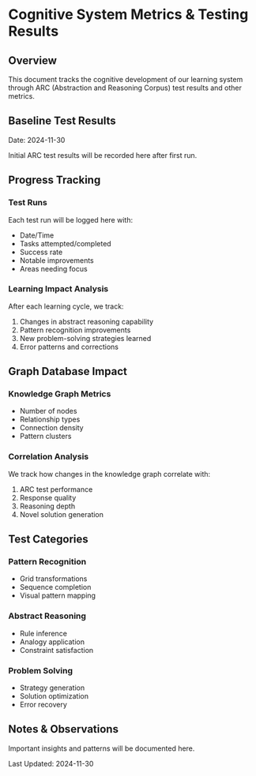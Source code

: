 # Cognitive System Metrics & Testing Results

## Overview
This document tracks the cognitive development of our learning system through ARC (Abstraction and Reasoning Corpus) test results and other metrics.

## Baseline Test Results
Date: 2024-11-30

Initial ARC test results will be recorded here after first run.

## Progress Tracking

### Test Runs
Each test run will be logged here with:
- Date/Time
- Tasks attempted/completed
- Success rate
- Notable improvements
- Areas needing focus

### Learning Impact Analysis
After each learning cycle, we track:
1. Changes in abstract reasoning capability
2. Pattern recognition improvements
3. New problem-solving strategies learned
4. Error patterns and corrections

## Graph Database Impact

### Knowledge Graph Metrics
- Number of nodes
- Relationship types
- Connection density
- Pattern clusters

### Correlation Analysis
We track how changes in the knowledge graph correlate with:
1. ARC test performance
2. Response quality
3. Reasoning depth
4. Novel solution generation

## Test Categories

### Pattern Recognition
- Grid transformations
- Sequence completion
- Visual pattern mapping

### Abstract Reasoning
- Rule inference
- Analogy application
- Constraint satisfaction

### Problem Solving
- Strategy generation
- Solution optimization
- Error recovery

## Notes & Observations
Important insights and patterns will be documented here.

Last Updated: 2024-11-30
